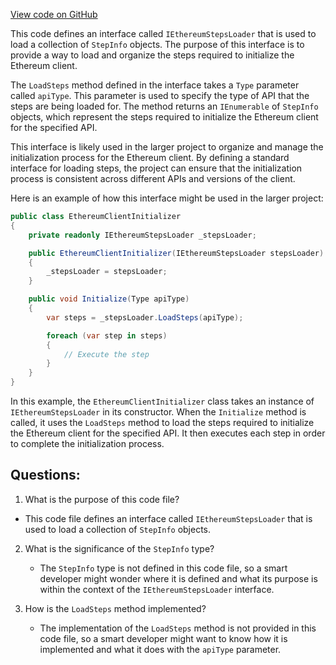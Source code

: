 [View code on GitHub](https://github.com/nethermindeth/nethermind/Nethermind.Init/Steps/IEthereumStepsLoader.cs)

This code defines an interface called `IEthereumStepsLoader` that is used to load a collection of `StepInfo` objects. The purpose of this interface is to provide a way to load and organize the steps required to initialize the Ethereum client. 

The `LoadSteps` method defined in the interface takes a `Type` parameter called `apiType`. This parameter is used to specify the type of API that the steps are being loaded for. The method returns an `IEnumerable` of `StepInfo` objects, which represent the steps required to initialize the Ethereum client for the specified API.

This interface is likely used in the larger project to organize and manage the initialization process for the Ethereum client. By defining a standard interface for loading steps, the project can ensure that the initialization process is consistent across different APIs and versions of the client. 

Here is an example of how this interface might be used in the larger project:

```csharp
public class EthereumClientInitializer
{
    private readonly IEthereumStepsLoader _stepsLoader;

    public EthereumClientInitializer(IEthereumStepsLoader stepsLoader)
    {
        _stepsLoader = stepsLoader;
    }

    public void Initialize(Type apiType)
    {
        var steps = _stepsLoader.LoadSteps(apiType);

        foreach (var step in steps)
        {
            // Execute the step
        }
    }
}
```

In this example, the `EthereumClientInitializer` class takes an instance of `IEthereumStepsLoader` in its constructor. When the `Initialize` method is called, it uses the `LoadSteps` method to load the steps required to initialize the Ethereum client for the specified API. It then executes each step in order to complete the initialization process.
## Questions: 
 1. What is the purpose of this code file?
   - This code file defines an interface called `IEthereumStepsLoader` that is used to load a collection of `StepInfo` objects.

2. What is the significance of the `StepInfo` type?
   - The `StepInfo` type is not defined in this code file, so a smart developer might wonder where it is defined and what its purpose is within the context of the `IEthereumStepsLoader` interface.

3. How is the `LoadSteps` method implemented?
   - The implementation of the `LoadSteps` method is not provided in this code file, so a smart developer might want to know how it is implemented and what it does with the `apiType` parameter.